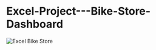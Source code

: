 # Excel-Project---Bike-Store-Dashboard

![Excel Bike Store](https://user-images.githubusercontent.com/112380016/188094672-6bf1188e-cd87-4acc-8218-3f0282aad89a.png)
